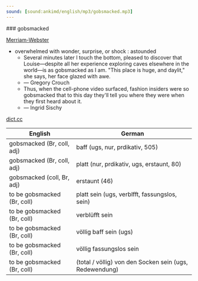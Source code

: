 ```yaml
---
sound: [sound:ankimd/english/mp3/gobsmacked.mp3]
---
```


\### gobsmacked

[Merriam-Webster](https://www.merriam-webster.com/dictionary/gobsmacked)

- overwhelmed with wonder, surprise, or shock : astounded
    - Several minutes later I touch the bottom, pleased to discover that Louise—despite all her experience exploring caves elsewhere in the world—is as gobsmacked as I am. "This place is huge, and daylit," she says, her face glazed with awe.
    - — Gregory Crouch
    - Thus, when the cell-phone video surfaced, fashion insiders were so gobsmacked that to this day they'll tell you where they were when they first heard about it.
    - — Ingrid Sischy

[dict.cc](https://www.dict.cc/gobsmacked)

| English        | German       |
| -------------- | ------------ |
| gobsmacked (Br, coll, adj) | baff (ugs, nur, prdikativ, 505) |
| gobsmacked (Br, coll, adj) | platt (nur, prdikativ, ugs, erstaunt, 80) |
| gobsmacked (coll, Br, adj) | erstaunt (46) |
| to be gobsmacked (Br, coll) | platt sein (ugs, verblfft, fassungslos, sein) |
| to be gobsmacked (Br, coll) | verblüfft sein |
| to be gobsmacked (Br, coll) | völlig baff sein (ugs) |
| to be gobsmacked (Br, coll) | völlig fassungslos sein |
| to be gobsmacked (Br, coll) | (total / völlig) von den Socken sein (ugs, Redewendung) |
